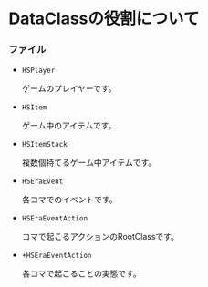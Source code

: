 #  DataClassの役割について

### ファイル

- `HSPlayer`

  ゲームのプレイヤーです。

- `HSItem`

  ゲーム中のアイテムです。

- `HSItemStack`

  複数個持てるゲーム中アイテムです。

- `HSEraEvent`

  各コマでのイベントです。

- `HSEraEventAction`

  コマで起こるアクションのRootClassです。

- `+HSEraEventAction`

  各コマで起こることの実態です。

